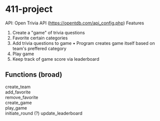 # 411-project

API: Open Trivia API (https://opentdb.com/api_config.php)
Features
1. Create a "game" of trivia questions
2. Favorite certain categories
3. Add trivia questions to game
   •  Program creates game itself based on team's preffered category
4. Play game
5. Keep track of game score via leaderboard

## Functions (broad)
create_team  
add_favorite  
remove_favorite  
create_game  
play_game  
   initiate_round (?)
update_leaderboard  

